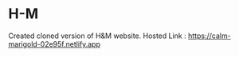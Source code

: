 # H-M
Created cloned version of H&M website. Hosted Link : https://calm-marigold-02e95f.netlify.app

